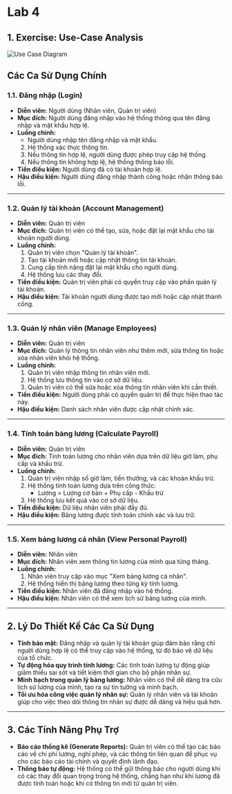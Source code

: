 # Lab 4

## 1. Exercise: Use-Case Analysis

![Use Case Diagram](https://www.planttext.com/api/plantuml/png/X50x3e904Etd51CgBRY0XK4BAZlZ0IRincpO3zaP89pDmYDv1HU2G8o9tRmtxpEPr-DPi52KrbdWslY68ZcaIaAyoc0rifYg1X0Z2Lp2tNZCyKniAYnjw04cBMOdF-2DTSoG61COPqXfoMuQyeBPP2v3T9DaGG2p6lFZoXvGUqbScnQUd4Ro2XjYxaDKk_tOQZeIlLGjpg-OZgnHe_1lqdhH9Yk5pGq7Z9fRAw3q3yk6_5m4XVPg_2ky0G00__y30000)

## Các Ca Sử Dụng Chính

### 1.1. **Đăng nhập (Login)**
- **Diễn viên:** Người dùng (Nhân viên, Quản trị viên)
- **Mục đích:** Người dùng đăng nhập vào hệ thống thông qua tên đăng nhập và mật khẩu hợp lệ.
- **Luồng chính:**
  + Người dùng nhập tên đăng nhập và mật khẩu.
  2. Hệ thống xác thực thông tin.
  3. Nếu thông tin hợp lệ, người dùng được phép truy cập hệ thống.
  4. Nếu thông tin không hợp lệ, hệ thống thông báo lỗi.
- **Tiền điều kiện:** Người dùng đã có tài khoản hợp lệ.
- **Hậu điều kiện:** Người dùng đăng nhập thành công hoặc nhận thông báo lỗi.

---

### 1.2. **Quản lý tài khoản (Account Management)**
- **Diễn viên:** Quản trị viên
- **Mục đích:** Quản trị viên có thể tạo, sửa, hoặc đặt lại mật khẩu cho tài khoản người dùng.
- **Luồng chính:**
  1. Quản trị viên chọn "Quản lý tài khoản".
  2. Tạo tài khoản mới hoặc cập nhật thông tin tài khoản.
  3. Cung cấp tính năng đặt lại mật khẩu cho người dùng.
  4. Hệ thống lưu các thay đổi.
- **Tiền điều kiện:** Quản trị viên phải có quyền truy cập vào phần quản lý tài khoản.
- **Hậu điều kiện:** Tài khoản người dùng được tạo mới hoặc cập nhật thành công.

---

### 1.3. **Quản lý nhân viên (Manage Employees)**
- **Diễn viên:** Quản trị viên
- **Mục đích:** Quản lý thông tin nhân viên như thêm mới, sửa thông tin hoặc xóa nhân viên khỏi hệ thống.
- **Luồng chính:**
  1. Quản trị viên nhập thông tin nhân viên mới.
  2. Hệ thống lưu thông tin vào cơ sở dữ liệu.
  3. Quản trị viên có thể sửa hoặc xóa thông tin nhân viên khi cần thiết.
- **Tiền điều kiện:** Người dùng phải có quyền quản trị để thực hiện thao tác này.
- **Hậu điều kiện:** Danh sách nhân viên được cập nhật chính xác.

---

### 1.4. **Tính toán bảng lương (Calculate Payroll)**
- **Diễn viên:** Quản trị viên
- **Mục đích:** Tính toán lương cho nhân viên dựa trên dữ liệu giờ làm, phụ cấp và khấu trừ.
- **Luồng chính:**
  1. Quản trị viên nhập số giờ làm, tiền thưởng, và các khoản khấu trừ.
  2. Hệ thống tính toán lương dựa trên công thức:
     - Lương = Lương cơ bản + Phụ cấp - Khấu trừ
  3. Hệ thống lưu kết quả vào cơ sở dữ liệu.
- **Tiền điều kiện:** Dữ liệu nhân viên phải đầy đủ.
- **Hậu điều kiện:** Bảng lương được tính toán chính xác và lưu trữ.

---

### 1.5. **Xem bảng lương cá nhân (View Personal Payroll)**
- **Diễn viên:** Nhân viên
- **Mục đích:** Nhân viên xem thông tin lương của mình qua từng tháng.
- **Luồng chính:**
  1. Nhân viên truy cập vào mục "Xem bảng lương cá nhân".
  2. Hệ thống hiển thị bảng lương theo từng kỳ tính lương.
- **Tiền điều kiện:** Nhân viên đã đăng nhập vào hệ thống.
- **Hậu điều kiện:** Nhân viên có thể xem lịch sử bảng lương của mình.

---

## 2. Lý Do Thiết Kế Các Ca Sử Dụng

- **Tính bảo mật:** Đăng nhập và quản lý tài khoản giúp đảm bảo rằng chỉ người dùng hợp lệ có thể truy cập vào hệ thống, từ đó bảo vệ dữ liệu của tổ chức.
- **Tự động hóa quy trình tính lương:** Các tính toán lương tự động giúp giảm thiểu sai sót và tiết kiệm thời gian cho bộ phận nhân sự.
- **Minh bạch trong quản lý bảng lương:** Nhân viên có thể dễ dàng tra cứu lịch sử lương của mình, tạo ra sự tin tưởng và minh bạch.
- **Tối ưu hóa công việc quản lý nhân sự:** Quản lý nhân viên và tài khoản giúp cho việc theo dõi thông tin nhân sự được dễ dàng và hiệu quả hơn.

---

## 3. Các Tính Năng Phụ Trợ

- **Báo cáo thống kê (Generate Reports):** Quản trị viên có thể tạo các báo cáo về chi phí lương, nghỉ phép, và các thông tin liên quan để phục vụ cho các báo cáo tài chính và quyết định lãnh đạo.
- **Thông báo tự động:** Hệ thống có thể gửi thông báo cho người dùng khi có các thay đổi quan trọng trong hệ thống, chẳng hạn như khi lương đã được tính toán hoặc khi có thông tin mới từ quản trị viên.

